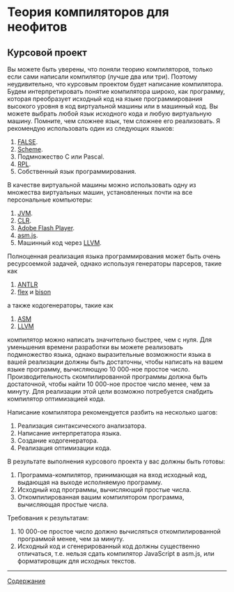 # Теория компиляторов для неофитов
## Курсовой проект

Вы можете быть уверены, что поняли теорию компиляторов,
только если сами написали компилятор (лучше два или три).
Поэтому неудивительно, что курсовым проектом будет написание компилятора.
Будем интерпретировать понятие компилятора широко, 
как программу, которая преобразует исходный код 
на языке программирования высокого уровня в код виртуальной машины или в машинный код.
Вы можете выбрать любой язык исходного кода и любую виртуальную машину.
Помните, чем сложнее язык, тем сложнее его реализовать.
Я рекомендую использовать один из следующих языков:

1. [FALSE](http://strlen.com/false-language).
2. [Scheme](https://en.wikipedia.org/wiki/Scheme_(programming_language)).
3. Подмножество C или Pascal.
4. [RPL](https://en.wikipedia.org/wiki/RPL_(programming_language)).
5. Собственный язык программирования.

В качестве виртуальной машины можно использовать одну из множества 
виртуальных машин, установленных почти на все персональные компьютеры:

1. [JVM](https://en.wikipedia.org/wiki/Java_virtual_machine).
2. [CLR](https://en.wikipedia.org/wiki/Common_Language_Runtime).
3. [Adobe Flash Player](https://en.wikipedia.org/wiki/Adobe_Flash_Player).
4. [asm.js](http://asmjs.org/).
5. Машинный код через [LLVM](https://en.wikipedia.org/wiki/LLVM).

Полноценная реализация языка программирования может быть очень ресурсоемкой задачей,
однако используя генераторы парсеров, такие как

1. [ANTLR](http://www.antlr.org/)
2. [flex](https://github.com/westes/flex) и [bison](http://www.gnu.org/software/bison/)

а также кодогенераторы, такие как

1. [ASM](http://asm.ow2.org/)
2. [LLVM](https://en.wikipedia.org/wiki/LLVM)

компилятор можно написать значительно быстрее, чем с нуля.
Для уменьшения времени разработки вы можете реализовать подмножество языка,
однако выразительные возможности языка в вашей реализации должны быть достаточны,
чтобы написать на вашем языке программу, вычисляющую 10 000-ное простое число.
Производительность скомпилированной программы должна быть достаточной, 
чтобы найти 10 000-ное простое число менее, чем за минуту.
Для реализации этой цели возможно потребуется снабдить компилятор оптимизацией кода.

Написание компилятора рекомендуется разбить на несколько шагов:

1. Реализация синтаксического анализатора.
2. Написание интерпретатора языка.
3. Создание кодогенератора.
4. Реализация оптимизации кода.

В результате выполнения курсового проекта у вас должны быть готовы:

1. Программа-компилятор, принимающая на вход исходный код, выдающая на выходе исполняемую программу.
2. Исходный код программы, вычисляющий простые числа.
3. Откомпилированная вашим компилятором программа, вычисляющая простые числа. 

Требования к результатам:

1. 10 000-ое простое число должно вычисляться откомпилированной программой менее, чем за минуту.
2. Исходный код и сгенерированный код должны существенно отличаться, т.е. 
   нельзя сдать компилятор JavaScript в asm.js, или форматировщик для исходных текстов.

-------

[Содержание](content.md)